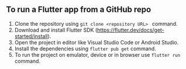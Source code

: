 ## To run a Flutter app from a GitHub repo
  
  1. Clone the repository using `git clone <repository URL> ` command.
  2. Download and install Flutter SDK (https://flutter.dev/docs/get-started/install).
  3. Open the project in editor like Visual Studio Code or Android Studio.
  4. Install the dependencies using `flutter pub get` command.
  5. To run the project on emulator, device or in browser use `flutter run` command.